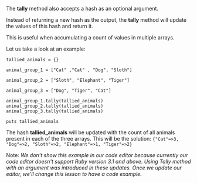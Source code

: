 The **tally** method also
accepts a hash as an optional argument.

Instead of returning a
new hash as the output,
the **tally** method will
update the values of
this hash and return it.

This is useful when
accumulating a count
of values in multiple
arrays.

Let us take a look at an example:

```
tallied_animals = {}

animal_group_1 = ["Cat" ,"Cat" , "Dog", "Sloth"]

animal_group_2 = ["Sloth", "Elephant", "Tiger"]

animal_group_3 = ["Dog", "Tiger", "Cat"]

animal_group_1.tally(tallied_animals)
animal_group_2.tally(tallied_animals)
animal_group_3.tally(tallied_animals)

puts tallied_animals
```

The hash
**tallied_animals** will be
updated with the count 
of all animals
present in each of the
three arrays. This will be 
the solution:
`{"Cat"=>3, "Dog"=>2, "Sloth"=>2, "Elephant"=>1, "Tiger"=>2}`


Note: _We don't show this example in our 
code editor because currently our code 
editor doesn't support Ruby version 3.1 and 
above. Using Tally method with an 
argument was introduced in these updates. Once 
we update our editor, we'll change this lesson 
to have a code example._
